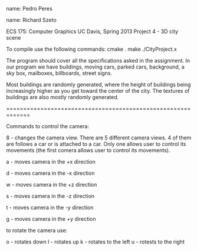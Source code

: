 name: Pedro Peres

name: Richard Szeto

ECS 175: Computer Graphics
UC Davis, Spring 2013
Project 4 - 3D city scene

To compile use the following commands:
cmake .
make
./CityProject.x

The program should cover all the specifications asked in the assignment. In our program we have buildings, moving cars, parked cars, background, a sky box, mailboxes, billboards, street signs. 

Most buildings are randomly generated, where the height of buildings being increasingly higher as you get toward the center of the city. The textures of buildings are also mostly randomly generated. 

=============================================================

Commands to control the camera:

8 - changes the camera view. There are 5 different camera views. 4 of them are follows a car or is attached to a car. Only one allows user to control its movements (the first comera allows user to control its movements).

a - moves camera in the +x direction

d - moves camera in the -x direction

w - moves camera in the +z direction

s - moves camera in the -z direction

t - moves camera in the -y direction

g - moves camera in the +y direction

to rotate the camera use: 

o - rotates down
l - rotates up
k - rotates to the left 
u - rotests to the right 


